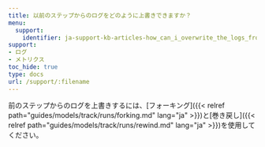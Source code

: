 ```yaml
---
title: 以前のステップからのログをどのように上書きできますか？
menu:
  support:
    identifier: ja-support-kb-articles-how_can_i_overwrite_the_logs_from_previous_steps
support:
- ログ
- メトリクス
toc_hide: true
type: docs
url: /support/:filename
---
```


前のステップからのログを上書きするには、[フォーキング]({{< relref path="guides/models/track/runs/forking.md" lang="ja" >}})と[巻き戻し]({{< relref path="guides/models/track/runs/rewind.md" lang="ja" >}})を使用してください。